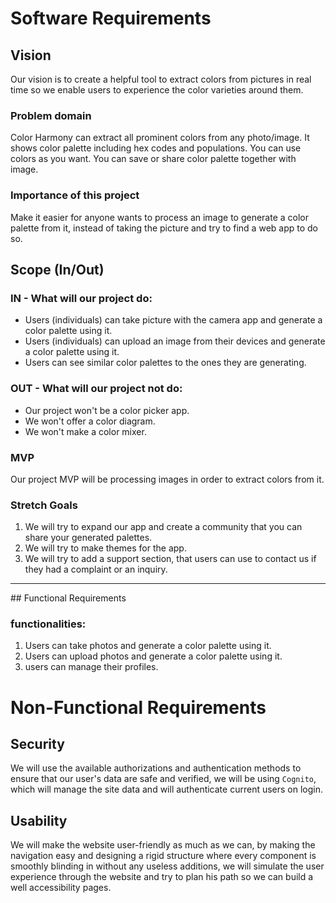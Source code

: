 # Software Requirements

## Vision

Our vision is to create a helpful tool to extract colors from pictures in real time so we enable users to experience the color varieties around them.

### Problem domain

Color Harmony can extract all prominent colors from any photo/image. It shows color palette including hex codes and populations. You can use colors as you want. You can save or share color palette together with image.

### Importance of this project

Make it easier for anyone wants to process an image to generate a color palette from it, instead of taking the picture and try to find a web app to do so.

## Scope (In/Out)

### IN - What will our project do:
* Users (individuals) can take picture with the camera app and generate a color palette using it.
* Users (individuals) can upload an image from their devices and generate a color palette using it.
* Users can see similar color palettes to the ones they are generating.


### OUT - What will our project not do:
*  Our project won't be a color picker app.
*  We won't offer a color diagram.
*  We won't make a color mixer.


### MVP

Our project MVP will be processing images in order to extract colors from it.

### Stretch Goals

1. We will try to expand our app and create a community that you can share your generated palettes.
2. We will try to make themes for the app.
3. We will try to add a support section, that users can use to contact us if they had a complaint or an inquiry.

<hr>
## Functional Requirements

### functionalities:

1. Users can take photos and generate a color palette using it.
2. Users can upload photos and generate a color palette using it.
3. users can manage their profiles.


# Non-Functional Requirements

## Security

We will use the available authorizations and authentication methods to ensure that our user's data are safe and verified, we will be using `Cognito`, which will manage the site data and will authenticate current users on login.

## Usability

We will make the website user-friendly as much as we can, by making the navigation easy and designing a rigid structure where every component is smoothly blinding in without any useless additions, we will simulate the user experience through the website and try to plan his path so we can build a well accessibility pages.